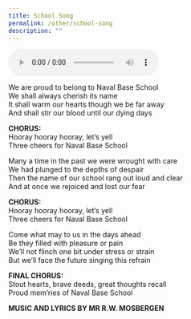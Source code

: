 ```yaml
---
title: School Song
permalink: /other/school-song
description: ""
---
```

<p><audio controls="controls" data-mce-fragment="1"></audio></p>
<p>We are proud to belong to Naval Base School<br />We shall always cherish its name<br />It shall warm our hearts though we be far away<br />And shall stir our blood until our dying days</p>
<p><strong>CHORUS:</strong><br />Hooray hooray hooray, let&rsquo;s yell<br />Three cheers for Naval Base School</p>
<p>Many a time in the past we were wrought with care<br />We had plunged to the depths of despair<br />Then the name of our school rang out loud and clear<br />And at once we rejoiced and lost our fear</p>
<p><strong>CHORUS:</strong><br />Hooray hooray hooray, let&rsquo;s yell<br />Three cheers for Naval Base School</p>
<p>Come what may to us in the days ahead<br />Be they filled with pleasure or pain<br />We&rsquo;ll not flinch one bit under stress or strain<br />But we&rsquo;ll face the future singing this refrain</p>
<p><strong>FINAL CHORUS:</strong><br />Stout hearts, brave deeds, great thoughts recall<br />Proud mem&rsquo;ries of Naval Base School</p>
<p><strong>MUSIC AND LYRICS BY MR R.W. MOSBERGEN</strong></p>
